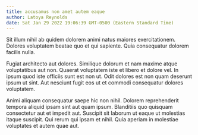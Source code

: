 ```yaml
---
title: accusamus non amet autem eaque
author: Latoya Reynolds
date: Sat Jan 29 2022 19:06:39 GMT-0500 (Eastern Standard Time)
---
```

Sit illum nihil ab quidem dolorem animi natus maiores exercitationem. Dolores voluptatem beatae quo et qui sapiente. Quia consequatur dolorem facilis nulla.

 Fugiat architecto aut dolores. Similique dolorum et nam maxime atque voluptatibus aut non. Quaerat voluptatem iste et libero et dolore vel. In ipsum quod iste officiis sunt est non ut. Odit dolores est non quam deserunt ipsum ut sint. Aut nesciunt fugit eos ut et commodi consequatur dolores voluptatem.

 Animi aliquam consequatur saepe hic non nihil. Dolorem reprehenderit tempora aliquid ipsam sint aut quam ipsum. Blanditiis quo quisquam consectetur aut et impedit aut. Suscipit sit laborum ut eaque ut molestias itaque suscipit. Qui rerum qui ipsam et nihil. Quia aperiam in molestiae voluptates et autem quae aut.
